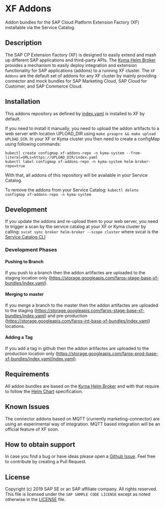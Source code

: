 # XF Addons
Addon bundles for the SAP Cloud Platform Extension Factory (XF) installable via the Service Catalog.

## Description
The SAP CP Extension Factory (XF) is designed to easily extend and mash up different SAP applications and third-party APIs. The [Kyma Helm Broker](https://kyma-project.io/docs/components/helm-broker/) provides a mechanism to easily deploy integration and extension functionality for SAP applications (addons) to a running XF cluster. The `XF Addons` are the default set of addons for any XF cluster by mainly providing connector and mock bundles for SAP Marketing Cloud, SAP Cloud for Customer, and SAP Commerce Cloud.

## Installation
This addons repository as defined by [index.yaml](bundles/index.yaml) is installed to XF by default.

If you need to install it manually, you need to upload the addon artifacts to a web server with location UPLOAD_DIR using `make preapre && make upload UPLOAD_DIR`. 
In your XF or Kyma cluster you then need to create a configMap using following commands:

```
kubectl create configmap xf-addons-repo -n kyma-system --from-literal=URLs=https://UPLOAD_DIR/index.yaml
kubectl label configmap xf-addons-repo -n kyma-system helm-broker-repo=true
```
With that, all addons of this repository will be available in your Service Catalog.

To remove the addons from your Service Catalog:
`kubectl delete configmap xf-addons-repo -n kyma-system`

## Development
If you update the addons and re-upload them to your web server, you need to trigger a scan by the service catalog at your XF or Kyma cluster by calling:
`svcat sync broker helm-broker --scope cluster`
where svcat is the [Service Catalog CLI](https://svc-cat.io/docs/cli/)
### Development Phases

#### Pushing to Branch
If you push to a branch then the addon artifactes are uploaded to the staging location only (https://storage.googleapis.com/faros-stage-base-xf-bundles/index.yaml).
#### Merging to master
If you merge a branch to the master then the addon artifactes are uploaded to the staging (https://storage.googleapis.com/faros-stage-base-xf-bundles/index.yaml) and pre-production (https://storage.googleapis.com/faros-int-base-xf-bundles/index.yaml) locations.

#### Adding a Tag
If you add a tag in github then the addon artifactes are uploaded to the production location only (https://storage.googleapis.com/faros-prod-base-xf-bundles/index.yaml/index.yaml).

## Requirements
All addon bundles are based on the [Kyma Helm Broker](https://kyma-project.io/docs/components/helm-broker/) and with that require to follow the [Helm Chart](https://helm.sh/) specification.

## Known Issues
The connector addons based on MQTT (currently marketing-connector) are using an experimental way of integration. MQTT based integration will be an official feature of XF soon.

## How to obtain support
In case you find a bug or have ideas please open a [Github Issue](https://github.com/SAP/xf-addons/issues). Feel free to contribute by creating a Pull Request.

## License
Copyright (c) 2019 SAP SE or an SAP affiliate company. All rights reserved.
This file is licensed under the `SAP SAMPLE CODE LICENSE` except as noted otherwise in the [LICENSE](LICENSE) file.
